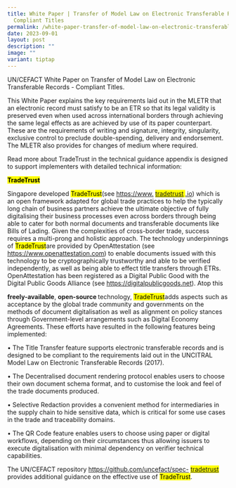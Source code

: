```yaml
---
title: White Paper | Transfer of Model Law on Electronic Transferable Records
  Compliant Titles
permalink: /white-paper-transfer-of-model-law-on-electronic-transferable-records-compliant-titles/
date: 2023-09-01
layout: post
description: ""
image: ""
variant: tiptap
---
```

<p>UN/CEFACT White Paper on Transfer of Model Law on Electronic Transferable
Records - Compliant Titles.</p>
<p>This White Paper explains the key requirements laid out in the MLETR that
an electronic record must satisfy to be an ETR so that its legal validity
is preserved even when used across international borders through achieving
the same legal effects as are achieved by use of its paper counterpart.
These are the requirements of writing and signature, integrity, singularity,
exclusive control to preclude double-spending, delivery and endorsement.
The MLETR also provides for changes of medium where required.</p>
<p>Read more about TradeTrust in the technical guidance appendix is designed
to support implementers with detailed technical information:</p>
<p><strong><mark>TradeTrust</mark></strong>
</p>
<p>Singapore developed
<mark>TradeTrust</mark>(see <a href="https://www.tradetrust.io" rel="noopener noreferrer nofollow" target="_blank">https://www.</a>
<mark><a href="https://www.tradetrust.io" rel="noopener noreferrer nofollow" target="_blank">tradetrust</a>
</mark><a href="https://www.tradetrust.io" rel="noopener noreferrer nofollow" target="_blank">.io</a>)
which is an open framework adapted for global trade practices to help the
typically long chain of business partners achieve the ultimate objective
of fully digitalising their business processes even across borders through
being able to cater for both normal documents and transferable documents
like Bills of Lading. Given the complexities of cross-border trade, success
requires a multi-prong and holistic approach. The technology underpinnings
of
<mark>TradeTrust</mark>are provided by OpenAttestation (see <a href="https://www.openattestation.com" rel="noopener noreferrer nofollow" target="_blank">https://www.openattestation.com</a>)
to enable documents issued with this technology to be cryptographically
trustworthy and able to be verified independently, as well as being able
to effect title transfers through ETRs. OpenAttestation has been registered
as a Digital Public Good with the Digital Public Goods Alliance (see
<a href="https://digitalpublicgoods.net" rel="noopener noreferrer nofollow" target="_blank">https://digitalpublicgoods.net</a>). Atop this</p>
<p><strong>freely-available</strong>, <strong>open-source </strong>technology,
<mark>TradeTrust</mark>adds aspects such as acceptance by the global trade community
and governments on the methods of document digitalisation as well as alignment
on policy stances through Government-level arrangements such as Digital
Economy Agreements. These efforts have resulted in the following features
being implemented:</p>
<p>• The Title Transfer feature supports electronic transferable records
and is designed to be compliant to the requirements laid out in the UNCITRAL
Model Law on Electronic Transferable Records (2017).</p>
<p>• The Decentralised document rendering protocol enables users to choose
their own document schema format, and to customise the look and feel of
the trade documents produced.</p>
<p>• Selective Redaction provides a convenient method for intermediaries
in the supply chain to hide sensitive data, which is critical for some
use cases in the trade and traceability domains.</p>
<p>• The QR Code feature enables users to choose using paper or digital workflows,
depending on their circumstances thus allowing issuers to execute digitalisation
with minimal dependency on verifier technical capabilities.</p>
<p>The UN/CEFACT repository <a href="https://github.com/uncefact/spec-tradetrust" rel="noopener noreferrer nofollow" target="_blank">https://github.com/uncefact/spec-</a>
<mark><a href="https://github.com/uncefact/spec-tradetrust" rel="noopener noreferrer nofollow" target="_blank">tradetrust </a>
</mark>provides additional guidance on the effective use of
<mark>TradeTrust</mark>.</p>
<p></p>
<p></p>